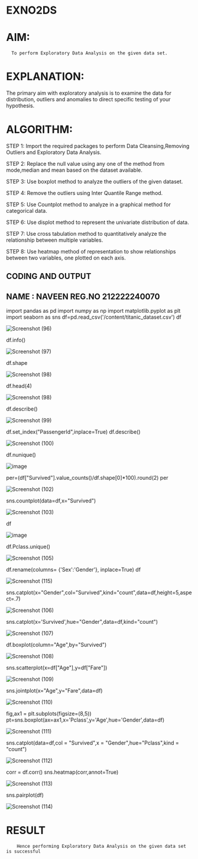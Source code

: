 # EXNO2DS
# AIM:
      To perform Exploratory Data Analysis on the given data set.
      
# EXPLANATION:
  The primary aim with exploratory analysis is to examine the data for distribution, outliers and anomalies to direct specific testing of your hypothesis.
  
# ALGORITHM:
STEP 1: Import the required packages to perform Data Cleansing,Removing Outliers and Exploratory Data Analysis.

STEP 2: Replace the null value using any one of the method from mode,median and mean based on the dataset available.

STEP 3: Use boxplot method to analyze the outliers of the given dataset.

STEP 4: Remove the outliers using Inter Quantile Range method.

STEP 5: Use Countplot method to analyze in a graphical method for categorical data.

STEP 6: Use displot method to represent the univariate distribution of data.

STEP 7: Use cross tabulation method to quantitatively analyze the relationship between multiple variables.

STEP 8: Use heatmap method of representation to show relationships between two variables, one plotted on each axis.

## CODING AND OUTPUT
## NAME : NAVEEN REG.NO 212222240070

import pandas as pd
import numpy as np
import matplotlib.pyplot as plt
import seaborn as sns
df=pd.read_csv('/content/titanic_dataset.csv')
df

![Screenshot (96)](https://github.com/KayyuruTharani/EXNO2DS/assets/142209319/81451b23-08c5-45af-a00f-7e6a0d238a73)

df.info()

![Screenshot (97)](https://github.com/KayyuruTharani/EXNO2DS/assets/142209319/ba3c2652-9331-4ebe-be87-7d90e5248139)

df.shape

![Screenshot (98)](https://github.com/KayyuruTharani/EXNO2DS/assets/142209319/197c0a74-6bf8-49a5-8346-b4ec4a4fba20)

df.head(4)

![Screenshot (98)](https://github.com/KayyuruTharani/EXNO2DS/assets/142209319/5b03fe5c-b620-4a0e-b02d-ebc0aede1dec)

df.describe()

![Screenshot (99)](https://github.com/KayyuruTharani/EXNO2DS/assets/142209319/a070d1bf-2f77-4890-84b4-220fd511850b)

df.set_index("PassengerId",inplace=True)
df.describe()

![Screenshot (100)](https://github.com/KayyuruTharani/EXNO2DS/assets/142209319/1f744a40-6898-494c-ade2-8cb82fd20c3d)

df.nunique()

![image](https://github.com/KayyuruTharani/EXNO2DS/assets/142209319/6b26e9d5-48a4-4c3b-b4be-8c2d57cb2608)

per=(df["Survived"].value_counts()/df.shape[0]*100).round(2)
per


![Screenshot (102)](https://github.com/KayyuruTharani/EXNO2DS/assets/142209319/2d16121a-04c0-4456-a7ba-7b37c9829cbd)


sns.countplot(data=df,x="Survived")


![Screenshot (103)](https://github.com/KayyuruTharani/EXNO2DS/assets/142209319/e5489847-b053-48a4-b9f9-9d8bfb38f6b8)


df

![image](https://github.com/KayyuruTharani/EXNO2DS/assets/142209319/bbce6bca-d502-4dde-a4ba-a92f3e889428)



df.Pclass.unique()



![Screenshot (105)](https://github.com/KayyuruTharani/EXNO2DS/assets/142209319/dfabb0c4-9a84-4e56-b7a4-bba2ac6c8cdc)


df.rename(columns= {'Sex':'Gender'}, inplace=True)
df


![Screenshot (115)](https://github.com/KayyuruTharani/EXNO2DS/assets/142209319/fa499c3f-47a6-4db8-b07c-cfc2f7f49303)



sns.catplot(x="Gender",col="Survived",kind="count",data=df,height=5,aspect=.7)



![Screenshot (106)](https://github.com/KayyuruTharani/EXNO2DS/assets/142209319/c53a66dd-095d-4afd-a2c9-cacc193bf8b9)


sns.catplot(x='Survived',hue="Gender",data=df,kind="count")


![Screenshot (107)](https://github.com/KayyuruTharani/EXNO2DS/assets/142209319/fe8e7697-d4d7-4a7c-9307-902653faa2d5)



df.boxplot(column="Age",by="Survived")


![Screenshot (108)](https://github.com/KayyuruTharani/EXNO2DS/assets/142209319/59fbffc9-3d17-4cad-ad40-1d17138b07ee)



sns.scatterplot(x=df["Age"],y=df["Fare"])

![Screenshot (109)](https://github.com/KayyuruTharani/EXNO2DS/assets/142209319/6167688c-41f9-4924-a4aa-d59d3c227ca9)


sns.jointplot(x="Age",y="Fare",data=df)


![Screenshot (110)](https://github.com/KayyuruTharani/EXNO2DS/assets/142209319/e2176e26-1d2a-4261-9a07-2f65b8393326)




fig,ax1 = plt.subplots(figsize=(8,5))
pt=sns.boxplot(ax=ax1,x='Pclass',y='Age',hue='Gender',data=df)


![Screenshot (111)](https://github.com/KayyuruTharani/EXNO2DS/assets/142209319/209808e3-b7f8-4999-a32f-df0416efa132)



sns.catplot(data=df,col = "Survived",x = "Gender",hue="Pclass",kind = "count")


![Screenshot (112)](https://github.com/KayyuruTharani/EXNO2DS/assets/142209319/cf4f6469-0b73-4ea3-8527-fb78adb4c085)




corr = df.corr()
sns.heatmap(corr,annot=True)


![Screenshot (113)](https://github.com/KayyuruTharani/EXNO2DS/assets/142209319/051d5460-4f59-428a-afd0-88b82f962071)




sns.pairplot(df)



![Screenshot (114)](https://github.com/KayyuruTharani/EXNO2DS/assets/142209319/a1f5bbe8-823a-405a-9968-e390aa80cf6f)





# RESULT
        Hence performing Exploratory Data Analysis on the given data set is successful

